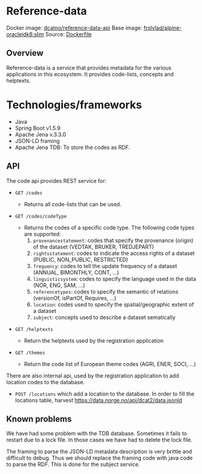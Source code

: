 # Reference-data

Docker image: [dcatno/reference-data-api](https://hub.docker.com/r/dcatno/registration-api/)
Base image: [frolvlad/alpine-oraclejdk8:slim](https://hub.docker.com/r/frolvlad/alpine-oraclejdk8/)
Source: [Dockerfile](https://github.com/Informasjonsforvaltning/fdk/develop/applications/reference-data/src/main/docker/Dockerfile)

##  Overview
Reference-data is a service that provides metadata for the various applications in this ecosystem. It provides code-lists, concepts and helptexts. 

# Technologies/frameworks
* Java
* Spring Boot v1.5.9
* Apache Jena v.3.3.0
* JSON-LD framing
* Apache Jena TDB: To store the codes as RDF.

## API

The code api provides REST service for:

* `GET /codes`
    * Returns all code-lists that can be used.
    
* `GET /codes/codeType`
    * Returns the codes of a specific code type. The following code types are supported:
        1. `provenancestatement`: codes that specify the provenance (origin) of the dataset (VEDTAK, BRUKER, TREDJEPART)
        2. `rightsstatement`: codes to indicate the access rights of a dataset (PUBLIC, NON_PUBLIC, RESTRICTED)
        3. `frequency`: codes to tell the update frequency of a dataset (ANNUAL, BIMONTHLY, CONT, ...)
        3. `linguisticsystem`: codes to specify the language used in the data (NOR, ENG, SAM, ...)
        3. `referencetypes`: codes to specify the semantic of relations (versionOf, isPartOf, Requires, ...)
        1. `location`: codes used to specify the spatial/geographic extent of a dataset
        1. `subject`: concepts used to describe a dataset sematically
        

* `GET /helptexts`
    * Return the helptexts used by the registration application
    
* `GET /themes`
    * Return the code list of European theme codes (AGRI, ENER, SOCI, ...)
    
There are also internal api, used by the registration application to add location codes to the database.

* `POST /locations` which add a location to the database. In order to fill the locations table, harvest https://data.norge.no/api/dcat2/data.jsonld
    
## Known problems

We have had some problem with the TDB database. Sometimes it fails to restart due to a lock file. In those cases we have had to delete the lock file.

The framing to parse the JSON-LD metadata description is very brittle and difficult to debug. Thus we should replace the framing code with java code to parse the RDF. This is done for the subject service.
 
